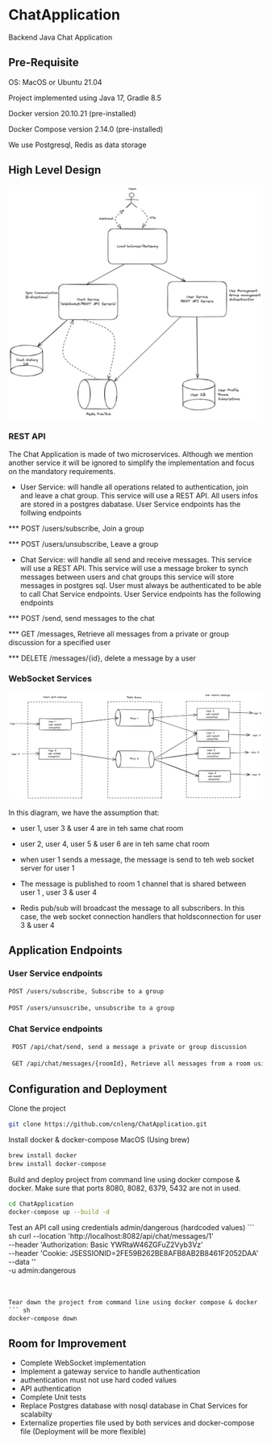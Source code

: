 # ChatApplication
Backend Java Chat Application


## Pre-Requisite

   OS: MacOS or Ubuntu 21.04

   Project implemented using Java 17, Gradle 8.5

   Docker version 20.10.21 (pre-installed)

   Docker Compose version 2.14.0 (pre-installed)

   We use Postgresql, Redis as data storage


## High Level Design

![Chat Server High Level Design](ChatServer.png)


### REST API
The Chat Application is made of two microservices. Although we mention another service it will be ignored to simplify the implementation and focus on the mandatory requirements.

* User Service: will handle all operations related to authentication, join and leave a chat group. This service will use a REST API. 
All users infos are stored in a postgres dabatase. User Service endpoints has the follwing endpoints

*** POST /users/subscribe, Join a group

***  POST /users/unsubscribe, Leave a group


* Chat Service: will handle all send and receive messages. This service will use a REST API. 
This service will use a message broker to synch messages between users and chat groups
this service will store messages in postgres sql.
User must always be authenticated to be able to call Chat Service endpoints. User Service endpoints has the following endpoints

***   POST /send, send messages to the chat

***   GET /messages, Retrieve all messages from a private or group discussion for a specified user

***   DELETE /messages/{id}, delete a message by a user

### WebSocket Services

![Web Socket Design and Flow](WebSocketFlow.png)

In this diagram, we have the assumption that:
* user 1, user 3 & user 4 are in teh same chat room
* user 2, user 4, user 5 & user 6 are in teh same chat room

* when user 1  sends a message, the message is send to teh web socket server for user 1
* The message is published to room 1 channel that is shared between user 1 , user 3 & user 4
* Redis pub/sub will broadcast the message to all subscribers. In this case, the web socket connection handlers that holdsconnection for user 3 & user 4


## Application Endpoints

### User Service endpoints

  ``` sh
  POST /users/subscribe, Subscribe to a group

  POST /users/unsuscribe, unsubscribe to a group

  ```

  
### Chat Service endpoints
  
  ``` sh
   POST /api/chat/send, send a message a private or group discussion
  
   GET /api/chat/messages/{roomId}, Retrieve all messages from a room using the room id
   ```


## Configuration and Deployment

   Clone the project
   ``` sh
   git clone https://github.com/cnleng/ChatApplication.git
   ```

   Install docker & docker-compose MacOS (Using brew)
   ``` sh
   brew install docker
   brew install docker-compose
   ```

   Build and deploy project from command line using docker compose & docker. Make sure that ports 8080, 8082, 6379, 5432 are not in used.
   ``` sh
   cd ChatApplication
   docker-compose up --build -d
   ```

   Test an API call using credentials admin/dangerous (hardcoded values)
      ``` sh
         curl --location 'http://localhost:8082/api/chat/messages/1' \
      --header 'Authorization: Basic YWRtaW46ZGFuZ2Vyb3Vz' \
      --header 'Cookie: JSESSIONID=2FE59B262BE8AFB8AB2B8461F2052DAA' \
      --data '' \
      -u admin:dangerous
   ```


   Tear down the project from command line using docker compose & docker
   ``` sh
   docker-compose down
   ```

## Room for Improvement

* Complete WebSocket implementation
* Implement a gateway service to handle authentication
* authentication must not use hard coded values
* API authentication
* Complete Unit tests
* Replace Postgres database with nosql database in Chat Services for scalabilty
* Externalize properties file used by both services and docker-compose file (Deployment will be more flexible) 